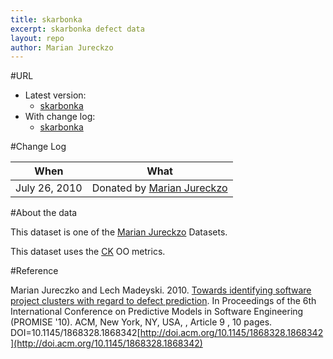 ```yaml
---
title: skarbonka
excerpt: skarbonka defect data
layout: repo
author: Marian Jureckzo
---
```



#URL

  * Latest version: 
    * [skarbonka](https://terapromise.csc.ncsu.edu:8443/svn/repo/defect/ck/skarbonka/skarbonka.csv)
  * With change log: 
    * [skarbonka](https://terapromise.csc.ncsu.edu:8443/svn/repo/defect/ck/skarbonka/)

#Change Log

When | What
---- | ----
July 26, 2010 | Donated by [Marian Jureckzo](MarianJureczko)

#About the data

This dataset is one of the [Marian Jureckzo](MarianJureczko) Datasets.

This dataset uses the [CK](/repo/defect/ck) OO metrics.

#Reference

Marian Jureczko and Lech Madeyski. 2010. [Towards identifying software project clusters with regard to defect prediction](http://dl.acm.org/citation.cfm?id=1868328.1868342&coll=DL&dl=GUIDE&CFID=96280125&CFTOKEN=47274353). In
Proceedings of the 6th International Conference on Predictive
Models in Software Engineering (PROMISE '10). ACM, New York,
NY, USA, , Article 9 , 10 pages. DOI=10.1145/1868328.1868342[http://doi.acm.org/10.1145/1868328.1868342](http://doi.acm.org/10.1145/1868328.1868342)